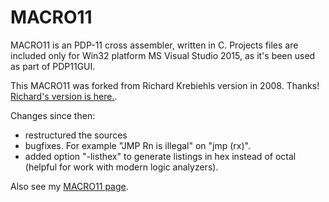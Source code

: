 # MACRO11
MACRO11 is an PDP-11 cross assembler, written in C.
Projects files are included only for Win32 platform MS Visual Studio 2015, as it's been used as part of PDP11GUI.

This MACRO11 was forked from Richard Krebiehls version in 2008. Thanks!
[Richard's version is here.](http://www.dbit.com/pub/pdp11/macro11/).

Changes since then:
* restructured the sources
* bugfixes. For example "JMP Rn is illegal" on "jmp (rx)".
* added option "-listhex" to generate listings in hex instead of octal (helpful for work with modern logic analyzers).

Also see my [MACRO11 page](http://www.retrocmp.com/tools/macro11).
